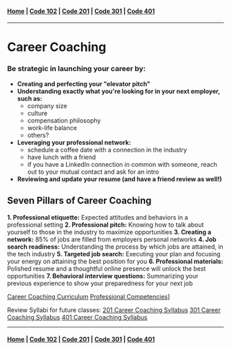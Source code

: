 #### [Home](../README.md) | [Code 102](../102main.md) | [Code 201](../201main.md) | [Code 301](../301main.md) | [Code 401](../401main.md)
***
# Career Coaching

### Be strategic in launching your career by:
- **Creating and perfecting your "elevator pitch"**
- **Understanding exactly what you're looking for in your next employer, such as:**
    - company size
    - culture
    - compensation philosophy
    - work-life balance
    - others?
- **Leveraging your professional network:**
    - schedule a coffee date with a connection in the industry
    - have lunch with a friend
    - if you have a LinkedIn connection in common with someone, reach out to your mutual contact and ask for an intro
- **Reviewing and update your resume (and have a friend review as well!)**

## Seven Pillars of Career Coaching
**1. Professional etiquette:**
Expected attitudes and behaviors in a professional setting
**2. Professional pitch:**
Knowing how to talk about yourself to those in the industry to maximize opportunities
**3. Creating a network:**
85% of jobs are filled from employers personal networks
**4. Job search readiness:**
Understanding the process by which jobs are attained, in the tech industry
**5. Targeted job search:**
Executing your plan and focusing your energy on attaining the best position for you
**6. Professional materials:**
Polished resume and a thoughtful online presence will unlock the best opportunities
**7. Behavioral interview questions:**
Summarizing your previous experience to show your preparedness for your next job

[Career Coaching Curriculum](https://codefellows.github.io/common_curriculum/career_coaching/)
[Professional Competencies](https://codefellows.github.io/common_curriculum/career_coaching/common/professional-competencies)]

Review Syllabi for future classes:
[201 Career Coaching Syllabus](https://codefellows.github.io/common_curriculum/career_coaching/201/)
[301 Career Coaching Syllabus](https://codefellows.github.io/common_curriculum/career_coaching/301/)
[401 Career Coaching Syllabus](https://codefellows.github.io/common_curriculum/career_coaching/401/)

***
#### [Home](../README.md) | [Code 102](../102main.md) | [Code 201](../201main.md) | [Code 301](../301main.md) | [Code 401](../401main.md)